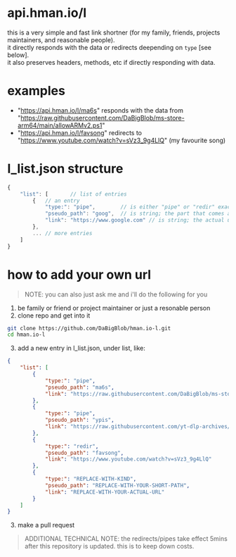 # api.hman.io/l
this is a very simple and fast link shortner (for my family, friends, projects maintainers, and reasonable people).   
it directly responds with the data or redirects deepending on `type` [see below].      
it also preserves headers, methods, etc if directly responding with data.   

# examples
- "https://api.hman.io/l/ma6s" responds with the data from "https://raw.githubusercontent.com/DaBigBlob/ms-store-arm64/main/allowARMv2.ps1"   
- "https://api.hman.io/l/favsong" redirects to "https://www.youtube.com/watch?v=sVz3_9g4LlQ" (my favourite song)

# l_list.json structure
```ts
{
    "list": [       // list of entries
        {   // an entry
            "type:": "pipe",        // is either "pipe" or "redir" exactly; is string obviously
            "pseudo_path": "goog",  // is string; the part that comes after /l/ in https://api.hman.io/l/
            "link": "https://www.google.com" // is string; the actual url to redirect to
        },
        ... // more entries
    ]
}
```

# how to add your own url
> NOTE: you can also just ask me and i'll do the following for you

1. be family or friend or project maintainer or just a resonable person
2. clone repo and get into it
```bash
git clone https://github.com/DaBigBlob/hman.io-l.git
cd hman.io-l
```
3. add a new entry in l_list.json, under list, like:
```json
{
    "list": [
        {
            "type:": "pipe",
            "pseudo_path": "ma6s",
            "link": "https://raw.githubusercontent.com/DaBigBlob/ms-store-arm64/main/allowARMv2.ps1"
        },
        {
            "type:": "pipe",
            "pseudo_path": "ypis",
            "link": "https://raw.githubusercontent.com/yt-dlp-archives/plugins/main/install_plugin"
        },
        {
            "type:": "redir",
            "pseudo_path": "favsong",
            "link": "https://www.youtube.com/watch?v=sVz3_9g4LlQ"
        },
        {
            "type:": "REPLACE-WITH-KIND",
            "pseudo_path": "REPLACE-WITH-YOUR-SHORT-PATH",
            "link": "REPLACE-WITH-YOUR-ACTUAL-URL"
        }
    ]
}
```
3. make a pull request

> ADDITIONAL TECHNICAL NOTE: the redirects/pipes take effect 5mins after this repository is updated. this is to keep down costs.